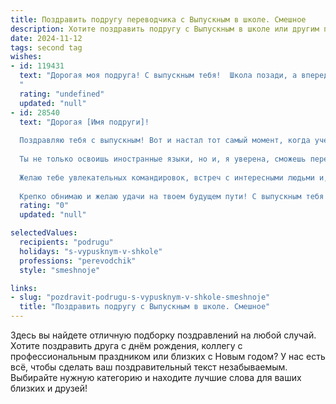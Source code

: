 ```yaml
---
title: Поздравить подругу переводчика с Выпускным в школе. Смешное
description: Хотите поздравить подругу с Выпускным в школе или другим праздником? Наш ИИ создаст незабываемое поздравление, а вы обязательно выделитесь среди других.  
date: 2024-11-12
tags: second tag
wishes:
- id: 119431
  text: "Дорогая моя подруга! С выпускным тебя!  Школа позади, а впереди –  целый мир, полный иностранных слов, которые ты будешь ловко переводить,  при этом зарабатывая кучу денег и избегая при этом всех этих ужасных \"ложных друзей переводчика\".  Пусть твоя карьера будет настолько же успешной, насколько сегодня ты прекрасна (и,  давай честно,  немного выпита).  Вперед, покорять мир, переводя его на свой собственный,  веселый и успешный язык!
  "
  rating: "undefined"
  updated: "null"
- id: 28540
  text: "Дорогая [Имя подруги]!
  
  Поздравляю тебя с выпускным! Вот и настал тот самый момент, когда учебники можно складывать в ящик, а диплом — в рамочку! Теперь ты — официальный переводчик, и, надеюсь, к твоим навыкам добавится еще и умение переводить \"это с греческого\" в \"это с отпускного\"!
  
  Ты не только освоишь иностранные языки, но и, я уверена, сможешь перевести множество забавных ситуаций в шутки, а трудные моменты — в несказанные слова. Так что, готовься к плотной практике: мой словарный запас на разных языках ждёт твоей волшебной интерпретации!
  
  Желаю тебе увлекательных командировок, встреч с интересными людьми и, конечно, знаний, которые не переведёшь ни на один язык, кроме языка удачи! Пусть каждый новый день будет насыщен яркими событиями и смешными историями, которые можно будет перевести в чью-то жизнь как «счастье с конфетами»!
  
  Крепко обнимаю и желаю удачи на твоем будущем пути! С выпускным тебя! 🎓✨"
  rating: "0"
  updated: "null"

selectedValues:
  recipients: "podrugu"
  holidays: "s-vypusknym-v-shkole"
  professions: "perevodchik"
  style: "smeshnoje"

links:
- slug: "pozdravit-podrugu-s-vypusknym-v-shkole-smeshnoje"
  title: "Поздравить подругу с Выпускным в школе. Смешное"
---
```


Здесь вы найдете отличную подборку поздравлений на любой случай. 
Хотите поздравить друга с днём рождения, коллегу с профессиональным праздником или близких с Новым годом? У нас есть всё, чтобы сделать ваш поздравительный текст незабываемым. Выбирайте нужную категорию и находите лучшие слова для ваших близких и друзей!
